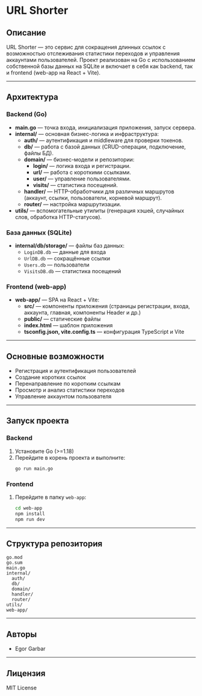 # URL Shorter

## Описание
URL Shorter — это сервис для сокращения длинных ссылок с возможностью отслеживания статистики переходов и управления аккаунтами пользователей. Проект реализован на Go с использованием собственной базы данных на SQLite и включает в себя как backend, так и frontend (web-app на React + Vite).

---

## Архитектура

### Backend (Go)
- **main.go** — точка входа, инициализация приложения, запуск сервера.
- **internal/** — основная бизнес-логика и инфраструктура:
  - **auth/** — аутентификация и middleware для проверки токенов.
  - **db/** — работа с базой данных (CRUD-операции, подключение, файлы БД).
  - **domain/** — бизнес-модели и репозитории:
    - **login/** — логика входа и регистрации.
    - **url/** — работа с короткими ссылками.
    - **user/** — управление пользователями.
    - **visits/** — статистика посещений.
  - **handler/** — HTTP-обработчики для различных маршрутов (аккаунт, ссылки, пользователи, корневой маршрут).
  - **router/** — настройка маршрутизации.
- **utils/** — вспомогательные утилиты (генерация хэшей, случайных слов, обработка HTTP-статусов).

### База данных (SQLite)
- **internal/db/storage/** — файлы баз данных:
  - `LoginDB.db` — данные для входа
  - `UrlDB.db` — сокращённые ссылки
  - `Users.db` — пользователи
  - `VisitsDB.db` — статистика посещений

### Frontend (web-app)
- **web-app/** — SPA на React + Vite:
  - **src/** — компоненты приложения (страницы регистрации, входа, аккаунта, главная, компоненты Header и др.)
  - **public/** — статические файлы
  - **index.html** — шаблон приложения
  - **tsconfig.json, vite.config.ts** — конфигурация TypeScript и Vite

---

## Основные возможности
- Регистрация и аутентификация пользователей
- Создание коротких ссылок
- Перенаправление по коротким ссылкам
- Просмотр и анализ статистики переходов
- Управление аккаунтом пользователя

---

## Запуск проекта

### Backend
1. Установите Go (>=1.18)
2. Перейдите в корень проекта и выполните:
   ```sh
   go run main.go
   ```

### Frontend
1. Перейдите в папку `web-app`:
   ```sh
   cd web-app
   npm install
   npm run dev
   ```

---

## Структура репозитория
```
go.mod
go.sum
main.go
internal/
  auth/
  db/
  domain/
  handler/
  router/
utils/
web-app/
```

---

## Авторы
- Egor Garbar

---

## Лицензия
MIT License
